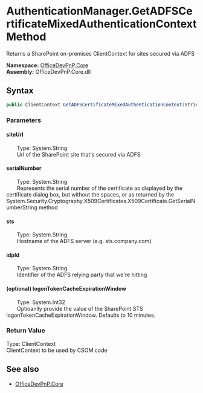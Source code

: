 # AuthenticationManager.GetADFSCertificateMixedAuthenticationContext Method  
Returns a SharePoint on-premises ClientContext for sites secured via ADFS  

**Namespace:** [OfficeDevPnP.Core](OfficeDevPnP.Core.md)  
**Assembly:** OfficeDevPnP.Core.dll  
## Syntax
```C#
public ClientContext GetADFSCertificateMixedAuthenticationContext(String siteUrl, String serialNumber, String sts, String idpId, Int32 logonTokenCacheExpirationWindow)
```
### Parameters
#### siteUrl  
&emsp;&emsp;Type: System.String  
&emsp;&emsp;Url of the SharePoint site that's secured via ADFS  

#### serialNumber  
&emsp;&emsp;Type: System.String  
&emsp;&emsp;Represents the serial number of the certificate as displayed by the certificate dialog box, but without the spaces, or as returned by the System.Security.Cryptography.X509Certificates.X509Certificate.GetSerialNumberString method  

#### sts  
&emsp;&emsp;Type: System.String  
&emsp;&emsp;Hostname of the ADFS server (e.g. sts.company.com)  

#### idpId  
&emsp;&emsp;Type: System.String  
&emsp;&emsp;Identifier of the ADFS relying party that we're hitting  

#### (optional) logonTokenCacheExpirationWindow  
&emsp;&emsp;Type: System.Int32  
&emsp;&emsp;Optioanlly provide the value of the SharePoint STS logonTokenCacheExpirationWindow. Defaults to 10 minutes.  

### Return Value
Type: ClientContext  
ClientContext to be used by CSOM code

## See also
- [OfficeDevPnP.Core](OfficeDevPnP.Core.md)

